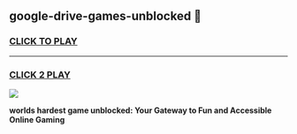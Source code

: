 
## google-drive-games-unblocked 👋
<h3>
<a href="https://premium.freeplayer.one?title=google-drive-games-unblocked&ref=14F">CLICK TO PLAY</a></h3>
<hr>

<h3>
<a href="https://premium.freeplayer.one?title=google-drive-games-unblocked&ref=14F">CLICK 2 PLAY</a>
  
</h3>

<a href="https://premium.freeplayer.one?title=google-drive-games-unblocked&ref=12F/"><img src="https://clearcache.store/games.png"></a>


**worlds hardest game unblocked: Your Gateway to Fun and Accessible Online Gaming**
